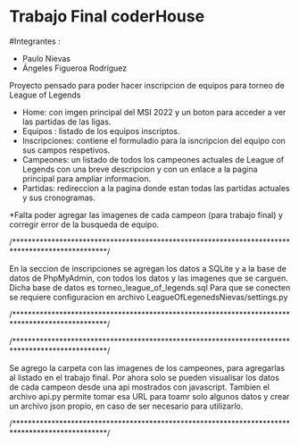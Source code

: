 # Trabajo Final coderHouse

#Integrantes :
- Paulo Nievas
- Ángeles Figueroa Rodríguez


Proyecto pensado para poder hacer inscripcion de equipos para torneo de League of Legends

- Home: con imgen principal del MSI 2022 y un boton para acceder a ver las partidas de las ligas.
- Equipos : listado de los equipos inscriptos.
- Inscripciones: contiene el formuladio para la isncripcion del equipo con sus campos respetivos.
- Campeones: un listado de todos los campeones actuales de League of Legends con una breve descripcion y con un enlace a la pagina principal para ampliar informacion.
- Partidas: redireccion a la pagina donde estan todas las partidas actuales y sus cronogramas.

*Falta poder agregar las imagenes de cada campeon (para trabajo final) y corregir error de la busqueda de equipo.

/************************************************************************************************/

En la seccion de inscripciones se agregan los datos a SQLite y a la base de datos de PhpMyAdmin, con todos los datos y las imagenes que se carguen. Dicha base de datos es torneo_league_of_legends.sql 
Para que se conecten se requiere configuracion en archivo LeagueOfLegenedsNievas/settings.py

/************************************************************************************************/

/************************************************************************************************/

Se agrego la carpeta con las imagenes de los campeones, para agregarlas al listado en el trabajo final.
Por ahora solo se pueden visualisar los datos de cada campeon desde una api mostrados con javascript. Tambien el archivo api.py permite tomar esa URL para toamr solo algunos datos y crear un archivo json propio, en caso de ser necesario para utilizarlo.

/************************************************************************************************/
